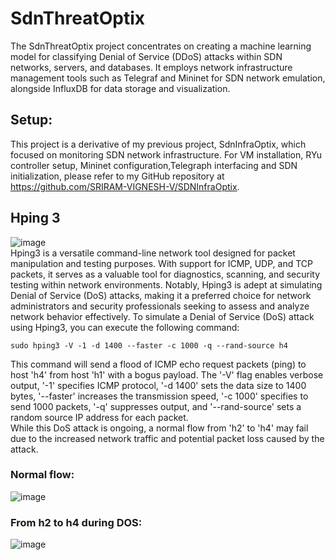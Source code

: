# SdnThreatOptix
The SdnThreatOptix project concentrates on creating a machine learning model for classifying Denial of Service (DDoS) attacks within SDN networks, servers, and databases. It employs network infrastructure management tools such as Telegraf and Mininet for SDN network emulation, alongside InfluxDB for data storage and visualization.

## Setup:
This project is a derivative of my previous project, SdnInfraOptix, which focused on monitoring SDN network infrastructure. For VM installation, RYu controller setup, Mininet configuration,Telegraph interfacing and SDN initialization, please refer to my GitHub repository at https://github.com/SRIRAM-VIGNESH-V/SDNInfraOptix.

## Hping 3
![image](https://github.com/SRIRAM-VIGNESH-V/SdnThreatOptix/assets/159048515/fc99e2cc-de44-46e5-aa1d-6e772ea9eb4e)<br>
Hping3 is a versatile command-line network tool designed for packet manipulation and testing purposes. With support for ICMP, UDP, and TCP packets, it serves as a valuable tool for diagnostics, scanning, and security testing within network environments. Notably, Hping3 is adept at simulating Denial of Service (DoS) attacks, making it a preferred choice for network administrators and security professionals seeking to assess and analyze network behavior effectively.
To simulate a Denial of Service (DoS) attack using Hping3, you can execute the following command:<br>
```
sudo hping3 -V -1 -d 1400 --faster -c 1000 -q --rand-source h4
```
This command will send a flood of ICMP echo request packets (ping) to host 'h4' from host 'h1' with a bogus payload. The '-V' flag enables verbose output, '-1' specifies ICMP protocol, '-d 1400' sets the data size to 1400 bytes, '--faster' increases the transmission speed, '-c 1000' specifies to send 1000 packets, '-q' suppresses output, and '--rand-source' sets a random source IP address for each packet.<br>
While this DoS attack is ongoing, a normal flow from 'h2' to 'h4' may fail due to the increased network traffic and potential packet loss caused by the attack.<br>
### Normal flow:<br>
![image](https://github.com/SRIRAM-VIGNESH-V/SdnThreatOptix/assets/159048515/767a1c19-df99-4636-bf06-8fc37432ba1f)<br>
### From h2 to h4 during DOS:<br>
![image](https://github.com/SRIRAM-VIGNESH-V/SdnThreatOptix/assets/159048515/9073d3f1-3832-4439-8604-363f92cd9ff5)<br>





